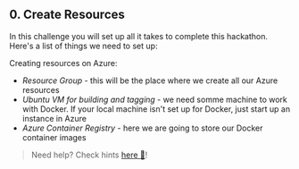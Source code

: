 ## 0. Create Resources
In this challenge you will set up all it takes to complete this hackathon.
Here's a list of things we need to set up:

Creating resources on Azure:
- *Resource Group* - this will be the place where we create all our Azure resources 
- *Ubuntu VM for building and tagging* - we need somme machine to work with Docker. If your local machine isn't set up for Docker, just start up an instance in Azure
- *Azure Container Registry* - here we are going to store our Docker container images

 > Need help? Check hints [here :blue_book:](hints/creatingresources.md)! 

